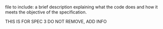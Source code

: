 file to include: a brief description explaining what the code does and how it
  meets the objective of the specification.
  
  THIS IS FOR SPEC 3 DO NOT REMOVE, ADD INFO